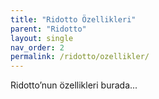 ```yaml
---
title: "Ridotto Özellikleri"
parent: "Ridotto"
layout: single
nav_order: 2
permalink: /ridotto/ozellikler/
---
```


Ridotto’nun özellikleri burada...
